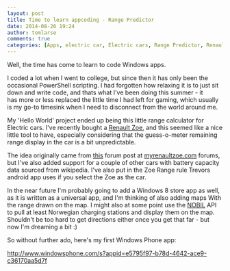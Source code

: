 ```yaml
---
layout: post
title: Time to learn appcoding - Range Predictor
date: 2014-08-26 19:24
author: tomlarse
comments: true
categories: [Apps, electric car, Electric cars, Range Predictor, Renault Zoe, Windows Phone 8.1, Windows Phone App, Windows Phone developement]
---
```

Well, the time has come to learn to code Windows apps.

I coded a lot when I went to college, but since then it has only been the occasional PowerShell scripting. I had forgotten how relaxing it is to just sit down and write code, and thats what I've been doing this summer - it has more or less replaced the little time I had left for gaming, which usually is my go-to timesink when I need to disconnect from the world around me.

My 'Hello World' project ended up being this little range calculator for Electric cars. I've recently bought a <a title="Renault Zoe" href="http://en.wikipedia.org/wiki/Renault_Zoe" target="_blank">Renault Zoe</a>, and this seemed like a nice little tool to have, especially considering that the guess-o-meter remaining range display in the car is a bit unpredictable.

The idea originally came from <a title="this" href="http://myrenaultzoe.com/index.php/2013/11/myrenaultzoe-range-predictor-app-2/" target="_blank">this</a> forum post at <a href="http://myrenaultzoe.com" target="_blank">myrenaultzoe.com</a> forums, but I've also added support for a couple of other cars with battery capacity data sourced from wikipedia. I've also put in the Zoe Range rule Trevors android app uses if you select the Zoe as the car.

In the near future I'm probably going to add a Windows 8 store app as well, as it is written as a universal app, and I'm thinking of also adding maps With the range drawn on the map. I might also at some point use the <a title="NOBIL" href="http://www.nobil.no" target="_blank">NOBIL</a> API to pull at least Norwegian charging stations and display them on the map. Shouldn't be too hard to get directions either once you get that far - but now I'm dreaming a bit :)

So without further ado, here's my first Windows Phone app:

http://www.windowsphone.com/s?appid=e5795f97-b78d-4642-ace9-c36170aa5d7f
